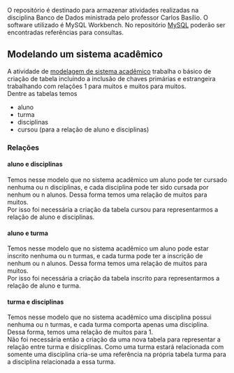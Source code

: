O repositório é destinado para armazenar atividades realizadas na disciplina Banco de Dados ministrada pelo professor Carlos Basílio.
O software utilizado é MySQL Workbench. No repositório [MySQL](https://github.com/juliaDmiranda/SQL) poderão ser encontradas referências para consultas.

## Modelando um sistema acadêmico
  A atividade de [modelagem de sistema acadêmico](https://github.com/juliaDmiranda/BD/tree/main/FACULDADE) trabalha o básico de criação de tabela incluindo a inclusão de chaves primárias e estrangeira trabalhando com relações 1 para muitos e muitos para muitos.<br/>Dentre as tabelas temos
* aluno
* turma
* disciplinas
* cursou (para a relação de aluno e disciplinas)

### Relações

#### aluno e disciplinas
  Temos nesse modelo que no sistema acadêmico um aluno pode ter cursado nenhuma ou n disciplinas, e cada disciplina pode ter sido cursada por nenhum ou n alunos. Dessa forma temos uma relação de muitos para muitos.<br/>Por isso foi necessária a criação da tabela cursou para representarmos a relação de aluno e disciplinas.

#### aluno e turma
  Temos nesse modelo que no sistema acadêmico um aluno pode estar inscrito nenhuma ou n turmas, e cada turma pode ter a inscrição de nenhum ou n alunos. Dessa forma temos uma relação de muitos para muitos.<br/>Por isso foi necessária a criação da tabela inscrito para representarmos a relação de aluno e turma.
  
#### turma e disciplinas
  Temos nesse modelo que no sistema acadêmico uma disciplina possui nenhuma ou n turmas, e cada turma comporta apenas uma disciplina. Dessa forma, temos uma relação de muitos para 1.<br/>Não foi necessária então a criação da uma nova tabela para representar a relação entre turma e disicplinas. Como uma turma estará relacionada com somente uma disciplina cria-se uma referência na própria tabela turma para a disciplina relacionada a essa turma.

